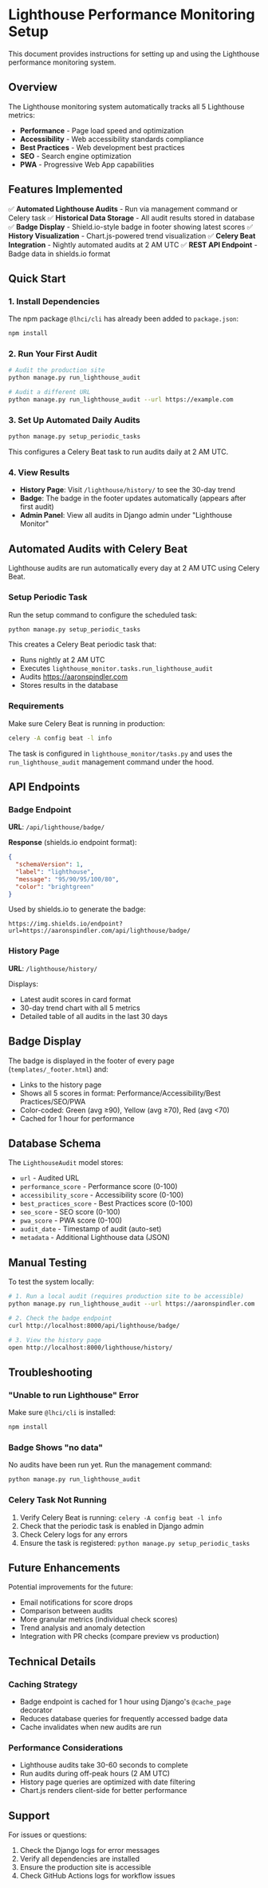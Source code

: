 # Lighthouse Performance Monitoring Setup

This document provides instructions for setting up and using the Lighthouse performance monitoring system.

## Overview

The Lighthouse monitoring system automatically tracks all 5 Lighthouse metrics:
- **Performance** - Page load speed and optimization
- **Accessibility** - Web accessibility standards compliance
- **Best Practices** - Web development best practices
- **SEO** - Search engine optimization
- **PWA** - Progressive Web App capabilities

## Features Implemented

✅ **Automated Lighthouse Audits** - Run via management command or Celery task
✅ **Historical Data Storage** - All audit results stored in database
✅ **Badge Display** - Shield.io-style badge in footer showing latest scores
✅ **History Visualization** - Chart.js-powered trend visualization
✅ **Celery Beat Integration** - Nightly automated audits at 2 AM UTC
✅ **REST API Endpoint** - Badge data in shields.io format

## Quick Start

### 1. Install Dependencies

The npm package `@lhci/cli` has already been added to `package.json`:

```bash
npm install
```

### 2. Run Your First Audit

```bash
# Audit the production site
python manage.py run_lighthouse_audit

# Audit a different URL
python manage.py run_lighthouse_audit --url https://example.com
```

### 3. Set Up Automated Daily Audits

```bash
python manage.py setup_periodic_tasks
```

This configures a Celery Beat task to run audits daily at 2 AM UTC.

### 4. View Results

- **History Page**: Visit `/lighthouse/history/` to see the 30-day trend
- **Badge**: The badge in the footer updates automatically (appears after first audit)
- **Admin Panel**: View all audits in Django admin under "Lighthouse Monitor"

## Automated Audits with Celery Beat

Lighthouse audits are run automatically every day at 2 AM UTC using Celery Beat.

### Setup Periodic Task

Run the setup command to configure the scheduled task:

```bash
python manage.py setup_periodic_tasks
```

This creates a Celery Beat periodic task that:
- Runs nightly at 2 AM UTC
- Executes `lighthouse_monitor.tasks.run_lighthouse_audit`
- Audits https://aaronspindler.com
- Stores results in the database

### Requirements

Make sure Celery Beat is running in production:

```bash
celery -A config beat -l info
```

The task is configured in `lighthouse_monitor/tasks.py` and uses the `run_lighthouse_audit` management command under the hood.

## API Endpoints

### Badge Endpoint

**URL**: `/api/lighthouse/badge/`

**Response** (shields.io endpoint format):
```json
{
  "schemaVersion": 1,
  "label": "lighthouse",
  "message": "95/90/95/100/80",
  "color": "brightgreen"
}
```

Used by shields.io to generate the badge:
```
https://img.shields.io/endpoint?url=https://aaronspindler.com/api/lighthouse/badge/
```

### History Page

**URL**: `/lighthouse/history/`

Displays:
- Latest audit scores in card format
- 30-day trend chart with all 5 metrics
- Detailed table of all audits in the last 30 days

## Badge Display

The badge is displayed in the footer of every page (`templates/_footer.html`) and:
- Links to the history page
- Shows all 5 scores in format: Performance/Accessibility/Best Practices/SEO/PWA
- Color-coded: Green (avg ≥90), Yellow (avg ≥70), Red (avg <70)
- Cached for 1 hour for performance

## Database Schema

The `LighthouseAudit` model stores:
- `url` - Audited URL
- `performance_score` - Performance score (0-100)
- `accessibility_score` - Accessibility score (0-100)
- `best_practices_score` - Best Practices score (0-100)
- `seo_score` - SEO score (0-100)
- `pwa_score` - PWA score (0-100)
- `audit_date` - Timestamp of audit (auto-set)
- `metadata` - Additional Lighthouse data (JSON)

## Manual Testing

To test the system locally:

```bash
# 1. Run a local audit (requires production site to be accessible)
python manage.py run_lighthouse_audit --url https://aaronspindler.com

# 2. Check the badge endpoint
curl http://localhost:8000/api/lighthouse/badge/

# 3. View the history page
open http://localhost:8000/lighthouse/history/
```

## Troubleshooting

### "Unable to run Lighthouse" Error

Make sure `@lhci/cli` is installed:
```bash
npm install
```

### Badge Shows "no data"

No audits have been run yet. Run the management command:
```bash
python manage.py run_lighthouse_audit
```

### Celery Task Not Running

1. Verify Celery Beat is running: `celery -A config beat -l info`
2. Check that the periodic task is enabled in Django admin
3. Check Celery logs for any errors
4. Ensure the task is registered: `python manage.py setup_periodic_tasks`

## Future Enhancements

Potential improvements for the future:
- Email notifications for score drops
- Comparison between audits
- More granular metrics (individual check scores)
- Trend analysis and anomaly detection
- Integration with PR checks (compare preview vs production)

## Technical Details

### Caching Strategy

- Badge endpoint is cached for 1 hour using Django's `@cache_page` decorator
- Reduces database queries for frequently accessed badge data
- Cache invalidates when new audits are run

### Performance Considerations

- Lighthouse audits take 30-60 seconds to complete
- Run audits during off-peak hours (2 AM UTC)
- History page queries are optimized with date filtering
- Chart.js renders client-side for better performance

## Support

For issues or questions:
1. Check the Django logs for error messages
2. Verify all dependencies are installed
3. Ensure the production site is accessible
4. Check GitHub Actions logs for workflow issues

